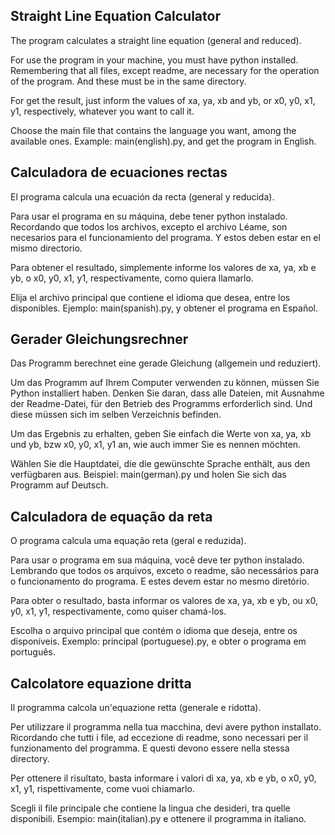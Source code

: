 ## Straight Line Equation Calculator

The program calculates a straight line equation (general and reduced).

For use the program in your machine, you must have python installed. Remembering that all files, except readme, are necessary for the operation of the program. And these must be in the same directory.

For get the result, just inform the values of xa, ya, xb and yb, or x0, y0, x1, y1, respectively, whatever you want to call it.

Choose the main file that contains the language you want, among the available ones. Example: main(english).py, and get the program in English.

## Calculadora de ecuaciones rectas

El programa calcula una ecuación da recta (general y reducida).

Para usar el programa en su máquina, debe tener python instalado. Recordando que todos los archivos, excepto el archivo Léame, son necesarios para el funcionamiento del programa. Y estos deben estar en el mismo directorio.

Para obtener el resultado, simplemente informe los valores de xa, ya, xb e yb, o x0, y0, x1, y1, respectivamente, como quiera llamarlo.

Elija el archivo principal que contiene el idioma que desea, entre los disponibles. Ejemplo: main(spanish).py, y obtener el programa en Español.

## Gerader Gleichungsrechner

Das Programm berechnet eine gerade Gleichung (allgemein und reduziert).

Um das Programm auf Ihrem Computer verwenden zu können, müssen Sie Python installiert haben. Denken Sie daran, dass alle Dateien, mit Ausnahme der Readme-Datei, für den Betrieb des Programms erforderlich sind. Und diese müssen sich im selben Verzeichnis befinden.

Um das Ergebnis zu erhalten, geben Sie einfach die Werte von xa, ya, xb und yb, bzw x0, y0, x1, y1 an, wie auch immer Sie es nennen möchten.

Wählen Sie die Hauptdatei, die die gewünschte Sprache enthält, aus den verfügbaren aus. Beispiel: main(german).py und holen Sie sich das Programm auf Deutsch.

## Calculadora de equação da reta

O programa calcula uma equação reta (geral e reduzida).

Para usar o programa em sua máquina, você deve ter python instalado. Lembrando que todos os arquivos, exceto o readme, são necessários para o funcionamento do programa. E estes devem estar no mesmo diretório.

Para obter o resultado, basta informar os valores de xa, ya, xb e yb, ou x0, y0, x1, y1, respectivamente, como quiser chamá-los.

Escolha o arquivo principal que contém o idioma que deseja, entre os disponíveis. Exemplo: principal (portuguese).py, e obter o programa em português.

## Calcolatore equazione dritta

Il programma calcola un'equazione retta (generale e ridotta).

Per utilizzare il programma nella tua macchina, devi avere python installato. Ricordando che tutti i file, ad eccezione di readme, sono necessari per il funzionamento del programma. E questi devono essere nella stessa directory.

Per ottenere il risultato, basta informare i valori di xa, ya, xb e yb, o x0, y0, x1, y1, rispettivamente, come vuoi chiamarlo.

Scegli il file principale che contiene la lingua che desideri, tra quelle disponibili. Esempio: main(italian).py e ottenere il programma in italiano.
